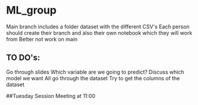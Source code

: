 # ML_group

Main branch includes a folder dataset with the different CSV's 
Each person should create their branch and also their own notebook which they will work from
Better not work on main 


## TO DO's:
Go through slides 
Which variable are we going to predict?
Discuss which model we want 
All go through the dataset
Try to get the columns of the dataset 

##Tuesday Session Meeting at 11:00
